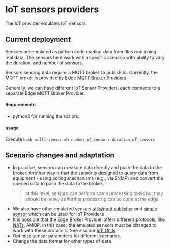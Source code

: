 # IoT sensors providers

The IoT provider emulates IoT sensors.

## Current deployment

Sensors are emulated as python code reading data from files containing real data. The sensors here work with a specific scenario  with ability to vary the duration, and number of sensors.

Sensors sending data require a MQTT broker to publish to. Currently, the MQTT broker is provided by [Edge MQTT Broker Providers](../EdgeBrokerProvider).

Generally, we can have different IoT Sensor Providers, each connects to a separate Edge MQTT Broker Provider.

#### Requirements
* python3 for running the scripts.

#### usage
Execute `bash multi-sensor.sh number_of_sensors duration_of_sensors`

## Scenario changes and adaptation
* In practice, sensors can measure data directly and push the data to the broker. Another way is that the sensor is designed to query data from equipment  - using polling mechanisms (e.g., via SNMP) and convert the queried data to push the data to the broker.
  >at this level, sensors can perform some processing tasks but they should be heavy as further processing can be done at the edge
* We also have other emulated sensors [utils/mqtt publisher](../../../utils/plainmqttpublisher.py) and [simple sensor](../../../IoTCloudUnits/simplesensor/) which can be used for IoT Providers
* It is possible that the Edge Broker Provider offers different protocols, like [NATs](https://nats.io/), AMQP. In this case, the emulated sensors must be changed to work with these protocols. See also our [IoT Units](../../../IoTCloudUnits)
* Optimize sensor parameters for different scenarios.
* Change the data format for other types of data
